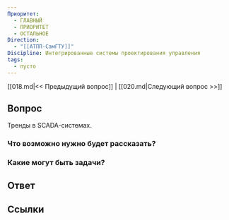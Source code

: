 ```yaml
---
Приоритет:
  - ГЛАВНЫЙ
  - ПРИОРИТЕТ
  - ОСТАЛЬНОЕ
Direction:
  - "[[АТПП-СамГТУ]]" 
Discipline: Интегрированные системы проектирования управления 
tags:
  - пусто
---
```

[[018.md|<< Предыдущий вопрос]] | [[020.md|Следующий вопрос >>]]
## Вопрос

Тренды в SCADA-системах.

### Что возможно нужно будет рассказать?

### Какие могут быть задачи?

## Ответ

## Ссылки

